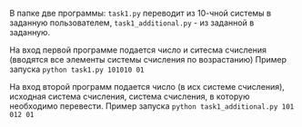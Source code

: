 В папке две программы: ```task1.py``` переводит из 10-чной системы в заданную пользователем,
```task1_additional.py``` - из заданной в заданную.

На вход первой программе подается число и ситесма счисления (вводятся все элементы системы счисления по возрастанию)
Пример запуска  ```python task1.py 101010 01```

На  вход второй программ подается число (в исх системе счисления),
исходная система счисления, система счисления, в которую необходимо перевести. 
Пример запуска ```python task1_additional.py 101 012 01```